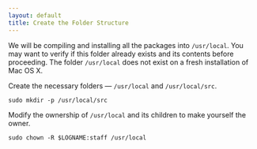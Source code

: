 ```yaml
---
layout: default
title: Create the Folder Structure
---
```


We will be compiling and installing all the packages into `/usr/local`. You may want to verify if this folder already exists and its contents before proceeding. The folder `/usr/local` does not exist on a fresh installation of Mac OS X.

Create the necessary folders — `/usr/local` and `/usr/local/src`.

	sudo mkdir -p /usr/local/src

Modify the ownership of `/usr/local` and its children to make yourself the owner.

	sudo chown -R $LOGNAME:staff /usr/local
